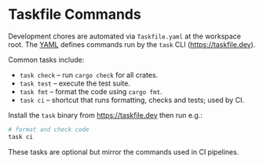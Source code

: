 # Taskfile Commands

Development chores are automated via `Taskfile.yaml` at the workspace root. The
[YAML](../ohkami-0.24/Taskfile.yaml) defines commands run by the `task` CLI
(https://taskfile.dev).

Common tasks include:

- `task check` – run `cargo check` for all crates.
- `task test` – execute the test suite.
- `task fmt` – format the code using `cargo fmt`.
- `task ci` – shortcut that runs formatting, checks and tests; used by CI.

Install the `task` binary from <https://taskfile.dev> then run e.g.:

```sh
# format and check code
task ci
```

These tasks are optional but mirror the commands used in CI pipelines.
